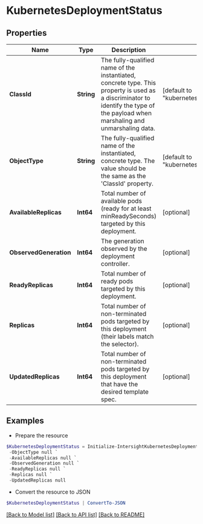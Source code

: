 # KubernetesDeploymentStatus
## Properties

Name | Type | Description | Notes
------------ | ------------- | ------------- | -------------
**ClassId** | **String** | The fully-qualified name of the instantiated, concrete type. This property is used as a discriminator to identify the type of the payload when marshaling and unmarshaling data. | [default to "kubernetes.DeploymentStatus"]
**ObjectType** | **String** | The fully-qualified name of the instantiated, concrete type. The value should be the same as the &#39;ClassId&#39; property. | [default to "kubernetes.DeploymentStatus"]
**AvailableReplicas** | **Int64** | Total number of available pods (ready for at least minReadySeconds) targeted by this deployment. | [optional] 
**ObservedGeneration** | **Int64** | The generation observed by the deployment controller. | [optional] 
**ReadyReplicas** | **Int64** | Total number of ready pods targeted by this deployment. | [optional] 
**Replicas** | **Int64** | Total number of non-terminated pods targeted by this deployment (their labels match the selector). | [optional] 
**UpdatedReplicas** | **Int64** | Total number of non-terminated pods targeted by this deployment that have the desired template spec. | [optional] 

## Examples

- Prepare the resource
```powershell
$KubernetesDeploymentStatus = Initialize-IntersightKubernetesDeploymentStatus  -ClassId null `
 -ObjectType null `
 -AvailableReplicas null `
 -ObservedGeneration null `
 -ReadyReplicas null `
 -Replicas null `
 -UpdatedReplicas null
```

- Convert the resource to JSON
```powershell
$KubernetesDeploymentStatus | ConvertTo-JSON
```

[[Back to Model list]](../README.md#documentation-for-models) [[Back to API list]](../README.md#documentation-for-api-endpoints) [[Back to README]](../README.md)

